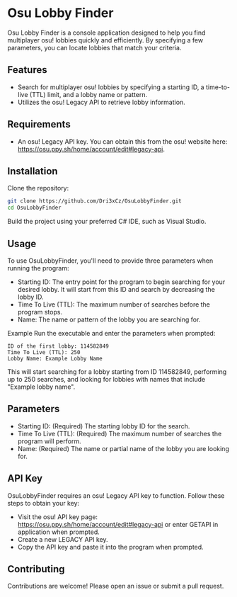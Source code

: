 # Osu Lobby Finder
Osu Lobby Finder is a console application designed to help you find multiplayer osu! lobbies quickly and efficiently. By specifying a few parameters, you can locate lobbies that match your criteria.

## Features
- Search for multiplayer osu! lobbies by specifying a starting ID, a time-to-live (TTL) limit, and a lobby name or pattern.
- Utilizes the osu! Legacy API to retrieve lobby information.
  
## Requirements
- An osu! Legacy API key. You can obtain this from the osu! website here: https://osu.ppy.sh/home/account/edit#legacy-api.

## Installation
Clone the repository:
```bash
git clone https://github.com/Dri3xCz/OsuLobbyFinder.git
cd OsuLobbyFinder
```
Build the project using your preferred C# IDE, such as Visual Studio.

## Usage
To use OsuLobbyFinder, you'll need to provide three parameters when running the program:

- Starting ID: The entry point for the program to begin searching for your desired lobby. It will start from this ID and search by decreasing the lobby ID.
- Time To Live (TTL): The maximum number of searches before the program stops.
- Name: The name or pattern of the lobby you are searching for.

Example
Run the executable and enter the parameters when prompted:

```plaintext
ID of the first lobby: 114582849
Time To Live (TTL): 250
Lobby Name: Example Lobby Name
```
This will start searching for a lobby starting from ID 114582849, performing up to 250 searches, and looking for lobbies with names that include "Example lobby name".

## Parameters
- Starting ID: (Required) The starting lobby ID for the search.
- Time To Live (TTL): (Required) The maximum number of searches the program will perform.
- Name: (Required) The name or partial name of the lobby you are looking for.

## API Key
OsuLobbyFinder requires an osu! Legacy API key to function. Follow these steps to obtain your key:

- Visit the osu! API key page: https://osu.ppy.sh/home/account/edit#legacy-api or enter GETAPI in application when prompted.
- Create a new LEGACY API key.
- Copy the API key and paste it into the program when prompted.

## Contributing
Contributions are welcome! Please open an issue or submit a pull request.

